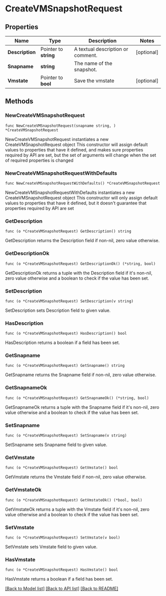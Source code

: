 # CreateVMSnapshotRequest

## Properties

Name | Type | Description | Notes
------------ | ------------- | ------------- | -------------
**Description** | Pointer to **string** | A textual description or comment. | [optional] 
**Snapname** | **string** | The name of the snapshot. | 
**Vmstate** | Pointer to **bool** | Save the vmstate | [optional] 

## Methods

### NewCreateVMSnapshotRequest

`func NewCreateVMSnapshotRequest(snapname string, ) *CreateVMSnapshotRequest`

NewCreateVMSnapshotRequest instantiates a new CreateVMSnapshotRequest object
This constructor will assign default values to properties that have it defined,
and makes sure properties required by API are set, but the set of arguments
will change when the set of required properties is changed

### NewCreateVMSnapshotRequestWithDefaults

`func NewCreateVMSnapshotRequestWithDefaults() *CreateVMSnapshotRequest`

NewCreateVMSnapshotRequestWithDefaults instantiates a new CreateVMSnapshotRequest object
This constructor will only assign default values to properties that have it defined,
but it doesn't guarantee that properties required by API are set

### GetDescription

`func (o *CreateVMSnapshotRequest) GetDescription() string`

GetDescription returns the Description field if non-nil, zero value otherwise.

### GetDescriptionOk

`func (o *CreateVMSnapshotRequest) GetDescriptionOk() (*string, bool)`

GetDescriptionOk returns a tuple with the Description field if it's non-nil, zero value otherwise
and a boolean to check if the value has been set.

### SetDescription

`func (o *CreateVMSnapshotRequest) SetDescription(v string)`

SetDescription sets Description field to given value.

### HasDescription

`func (o *CreateVMSnapshotRequest) HasDescription() bool`

HasDescription returns a boolean if a field has been set.

### GetSnapname

`func (o *CreateVMSnapshotRequest) GetSnapname() string`

GetSnapname returns the Snapname field if non-nil, zero value otherwise.

### GetSnapnameOk

`func (o *CreateVMSnapshotRequest) GetSnapnameOk() (*string, bool)`

GetSnapnameOk returns a tuple with the Snapname field if it's non-nil, zero value otherwise
and a boolean to check if the value has been set.

### SetSnapname

`func (o *CreateVMSnapshotRequest) SetSnapname(v string)`

SetSnapname sets Snapname field to given value.


### GetVmstate

`func (o *CreateVMSnapshotRequest) GetVmstate() bool`

GetVmstate returns the Vmstate field if non-nil, zero value otherwise.

### GetVmstateOk

`func (o *CreateVMSnapshotRequest) GetVmstateOk() (*bool, bool)`

GetVmstateOk returns a tuple with the Vmstate field if it's non-nil, zero value otherwise
and a boolean to check if the value has been set.

### SetVmstate

`func (o *CreateVMSnapshotRequest) SetVmstate(v bool)`

SetVmstate sets Vmstate field to given value.

### HasVmstate

`func (o *CreateVMSnapshotRequest) HasVmstate() bool`

HasVmstate returns a boolean if a field has been set.


[[Back to Model list]](../README.md#documentation-for-models) [[Back to API list]](../README.md#documentation-for-api-endpoints) [[Back to README]](../README.md)


